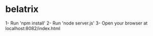 # belatrix

1- Run 'npm install'
2- Run 'node server.js'
3- Open your browser at localhost:8082/index.html
